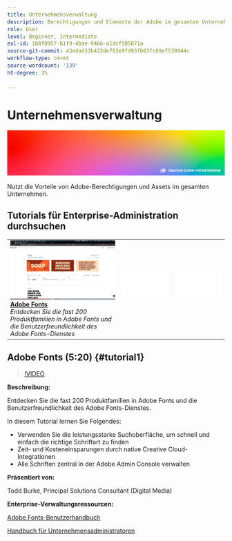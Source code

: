 ```yaml
---
title: Unternehmensverwaltung
description: Berechtigungen und Elemente der Adobe im gesamten Unternehmen verwalten
role: User
level: Beginner, Intermediate
exl-id: 1b8f0957-b1f9-4bae-9466-a1dcf585071a
source-git-commit: 43edad33b432de753e9fd93fb03fc69ef539944c
workflow-type: tm+mt
source-wordcount: '139'
ht-degree: 3%

---
```


# Unternehmensverwaltung

![Tutorial Hero Image](../assets/hero_cce.jpg)

Nutzt die Vorteile von Adobe-Berechtigungen und Assets im gesamten Unternehmen.

## Tutorials für Enterprise-Administration durchsuchen

<table style="table-layout:fixed">
<tr>
 <td>
   <a href="enterprise.md#tutorial1">
      <img alt="Adobe Fonts" src="../assets/fonts_burke_thumbnail.jpg" />
   </a>
    <div>
   <a href="enterprise.md#tutorial1"><strong>Adobe Fonts</strong></a>
    </div>
    <em>Entdecken Sie die fast 200 Produktfamilien in Adobe Fonts und die Benutzerfreundlichkeit des Adobe Fonts-Dienstes</em>
    <br>
  </td>
  <td>
    <img alt="Spacer" src="../assets/Whitespacer.png" />
    <div>
    <br>
  </td>
  <td>
    <img alt="Spacer" src="../assets/Whitespacer.png" />
    <div>
    <br>
  </td>
</tr>
</table>

## Adobe Fonts (5:20) {#tutorial1}

>[!VIDEO](https://video.tv.adobe.com/v/328226?hidetitle=true)

**Beschreibung:**

Entdecken Sie die fast 200 Produktfamilien in Adobe Fonts und die Benutzerfreundlichkeit des Adobe Fonts-Dienstes.

In diesem Tutorial lernen Sie Folgendes:
* Verwenden Sie die leistungsstarke Suchoberfläche, um schnell und einfach die richtige Schriftart zu finden
* Zeit- und Kosteneinsparungen durch native Creative Cloud-Integrationen
* Alle Schriften zentral in der Adobe Admin Console verwalten

**Präsentiert von:**

Todd Burke, Principal Solutions Consultant (Digital Media)

**Enterprise-Verwaltungsressourcen:**

[Adobe Fonts-Benutzerhandbuch](https://helpx.adobe.com/fonts/user-guide.html)

[Handbuch für Unternehmensadministratoren](https://helpx.adobe.com/enterprise/admin-guide.html)
